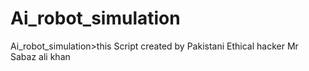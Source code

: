 # Ai_robot_simulation
Ai_robot_simulation>this Script created by Pakistani Ethical hacker  Mr Sabaz ali khan
